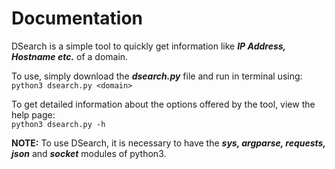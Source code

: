 # Documentation

DSearch is a simple tool to quickly get information like ***IP Address, Hostname etc.*** 
of a domain.

To use, simply download the ***dsearch.py*** file and run in terminal using:  
`python3 dsearch.py <domain>`

To get detailed information about the options offered by the tool, view the help page:  
`python3 dsearch.py -h`

**NOTE:** To use DSearch, it is necessary to have the ***sys, argparse, requests, json*** and ***socket*** modules of python3.


